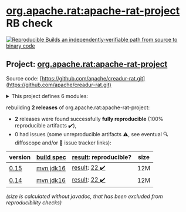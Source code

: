 [org.apache.rat:apache-rat-project](https://central.sonatype.com/artifact/org.apache.rat/apache-rat-project/versions) RB check
=======

[![Reproducible Builds](https://reproducible-builds.org/images/logos/rb.svg) an independently-verifiable path from source to binary code](https://reproducible-builds.org/)

## Project: [org.apache.rat:apache-rat-project](https://central.sonatype.com/artifact/org.apache.rat/apache-rat-project/versions)

Source code: [https://github.com/apache/creadur-rat.git](https://github.com/apache/creadur-rat.git)

<details><summary>This project defines 6 modules:</summary>

* [org.apache.rat:apache-rat](https://search.maven.org/artifact/org.apache.rat/apache-rat/)
* [org.apache.rat:apache-rat-api](https://search.maven.org/artifact/org.apache.rat/apache-rat-api/)
* [org.apache.rat:apache-rat-core](https://search.maven.org/artifact/org.apache.rat/apache-rat-core/)
* [org.apache.rat:apache-rat-plugin](https://search.maven.org/artifact/org.apache.rat/apache-rat-plugin/)
* [org.apache.rat:apache-rat-project](https://search.maven.org/artifact/org.apache.rat/apache-rat-project/)
* [org.apache.rat:apache-rat-tasks](https://search.maven.org/artifact/org.apache.rat/apache-rat-tasks/)
</details>

rebuilding **2 releases** of org.apache.rat:apache-rat-project:
- **2** releases were found successfully **fully reproducible** (100% reproducible artifacts :heavy_check_mark:),
- 0 had issues (some unreproducible artifacts :warning:, see eventual :mag: diffoscope and/or :memo: issue tracker links):

| version | [build spec](/BUILDSPEC.md) | [result](https://reproducible-builds.org/docs/jvm/): reproducible? | size |
| -- | --------- | ------ | -- |
| [0.15](https://search.maven.org/artifact/org.apache.rat/apache-rat-project/0.15/pom) | [mvn jdk16](apache-rat-0.15.buildspec) | [result](apache-rat-project-0.15.buildinfo): [22 :heavy_check_mark: ](apache-rat-project-0.15.buildcompare) | 12M |
| [0.14](https://search.maven.org/artifact/org.apache.rat/apache-rat-project/0.14/pom) | [mvn jdk16](apache-rat-0.14.buildspec) | [result](apache-rat-project-0.14.buildinfo): [22 :heavy_check_mark: ](apache-rat-project-0.14.buildcompare) | 12M |

<i>(size is calculated without javadoc, that has been excluded from reproducibility checks)</i>
